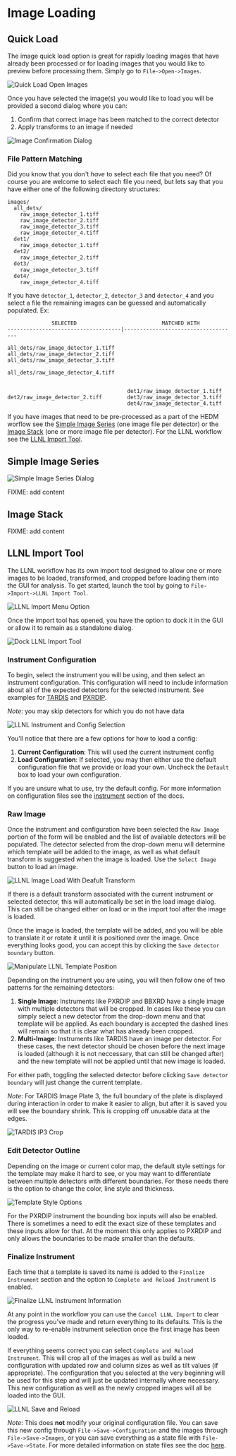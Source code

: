 # Image Loading

## Quick Load

The image quick load option is great for rapidly loading images that have already been processed or for loading images that you would like to preview before processing them. Simply go to `File->Open->Images`.

![Quick Load Open Images](img/open_images.png)

Once you have selected the image(s) you would like to load you will be provided a second dialog where you can:
1. Confirm that correct image has been matched to the correct detector
2. Apply transforms to an image if needed

![Image Confirmation Dialog](img/match_and_transpose.png)

### File Pattern Matching

Did you know that you don't *have* to select each file that you need? Of course you are welcome to select each file you need, but lets say that you have either one of the following directory structures:

```
images/
  all_dets/
    raw_image_detector_1.tiff
    raw_image_detector_2.tiff
    raw_image_detector_3.tiff
    raw_image_detector_4.tiff
  det1/
    raw_image_detector_1.tiff
  det2/
    raw_image_detector_2.tiff
  det3/
    raw_image_detector_3.tiff
  det4/
    raw_image_detector_4.tiff
```

If you have `detector_1`, `detector_2`, `detector_3` and `detector_4` and you select a file the remaining images can be guessed and automatically populated. Ex:

```
              SELECTED                           MATCHED WITH
------------------------------------|------------------------------------
                                      all_dets/raw_image_detector_1.tiff
all_dets/raw_image_detector_2.tiff    all_dets/raw_image_detector_3.tiff
                                      all_dets/raw_image_detector_4.tiff


                                      det1/raw_image_detector_1.tiff
det2/raw_image_detector_2.tiff        det3/raw_image_detector_3.tiff
                                      det4/raw_image_detector_4.tiff
```

If you have images that need to be pre-processed as a part of the HEDM worflow see the [Simple Image Series](#simple-image-series) (one image file per detector) or the [Image Stack](#image-stack) (one or more image file per detector). For the LLNL workflow see the [LLNL Import Tool](#llnl-import-tool).

## Simple Image Series

![Simple Image Series Dialog](img/simple_image_series_dialog.png)

FIXME: add content

## Image Stack

FIXME: add content

## LLNL Import Tool

The LLNL workflow has its own import tool designed to allow one or more images to be loaded, transformed, and cropped before loading them into the GUI for analysis. To get started, launch the tool by going to `File->Import->LLNL Import Tool`.

![LLNL Import Menu Option](img/menu_llnl_import.png)

Once the import tool has opened, you have the option to dock it in the GUI or allow it to remain as a standalone dialog.

![Dock LLNL Import Tool](img/dock_llnl_import.gif)

### Instrument Configuration

To begin, select the instrument you will be using, and then select an instrument configuration. This configuration will need to include information about all of the expected detectors for the selected instrument. See examples for [TARDIS](https://github.com/HEXRD/hexrd/blob/master/hexrd/resources/tardis_reference_config.yml) and [PXRDIP](https://github.com/HEXRD/hexrd/blob/master/hexrd/resources/pxrdip_reference_config.yml).

*Note*: you may skip detectors for which you do not have data

![LLNL Instrument and Config Selection](img/instrument_and_config.png)

You'll notice that there are a few options for how to load a config:

1. **Current Configuration**: This will used the current instrument config
2. **Load Configuration**: If selected, you may then either use the default configuration file that we provide or load your own. Uncheck the `Default` box to load your own configuration.

If you are unsure what to use, try the default config. For more information on configuration files see the [instrument](instrument.md) section of the docs.

### Raw Image

Once the instrument and configuration have been selected the `Raw Image` portion of the form will be enabled and the list of available detectors will be populated. The detector selected from the drop-down menu will determine which template will be added to the image, as well as what default transform is suggested when the image is loaded. Use the `Select Image` button to load an image.

![LLNL Image Load With Deafult Transform](img/select_image_llnl.png)

If there is a default transform associated with the current instrument or selected detector, this will automatically be set in the load image dialog. This can still be changed either on load or in the import tool after the image is loaded.

Once the image is loaded, the template will be added, and you will be able to translate it or rotate it until it is positioned over the image. Once everything looks good, you can accept this by clicking the `Save detector boundary` button.

![Manipulate LLNL Template Position](img/manipulate_template.gif)

Depending on the instrument you are using, you will then follow one of two patterns for the remaining detectors:

1. **Single Image**: Instruments like PXRDIP and BBXRD have a single image with multiple detectors that will be cropped. In cases like these you can simply select a new detector from the drop-down menu and that template will be applied. As each boundary is accepted the dashed lines will remain so that it is clear what has already been cropped.
2. **Multi-Image**: Instruments like TARDIS have an image per detector. For these cases, the next detector should be chosen before the next image is loaded (although it is not neccessary, that can still be changed after) and the new template will not be applied until that new image is loaded.

For either path, toggling the selected detector before clicking `Save detector boundary` will just change the current template.

*Note*: For TARDIS Image Plate 3, the full boundary of the plate is displayed during interaction in order to make it easier to align, but after it is saved you will see the boundary shrink. This is cropping off unusable data at the edges.

![TARDIS IP3 Crop](img/TARDIS_IP3.gif)

### Edit Detector Outline

Depending on the image or current color map, the default style settings for the template may make it hard to see, or you may want to differentiate between multiple detectors with different boundaries. For these needs there is the option to change the color, line style and thickness.

![Template Style Options](img/template_style.gif)

For the PXRDIP instrument the bounding box inputs will also be enabled. There is sometimes a need to edit the exact size of these templates and these inputs allow for that. At the moment this only applies to PXRDIP and only allows the boundaries to be made smaller than the defaults.

### Finalize Instrument

Each time that a template is saved its name is added to the `Finalize Instrument` section and the option to `Complete and Reload Instrument` is enabled.

![Finalize LLNL Instrument Information](img/finalize_llnl.png)

At any point in the workflow you can use the `Cancel LLNL Import` to clear the progress you've made and return everything to its defaults. This is the only way to re-enable instrument selection once the first image has been loaded.

If everything seems correct you can select `Complete and Reload Instrument`. This will crop all of the images as well as build a new configuration with updated row and column sizes as well as tilt values (if appropriate). The configuration that you selected at the very beginning will be used for this step and will just be updated internally where necessary. This new configuration as well as the newly cropped images will all be loaded into the GUI.

![LLNL Save and Reload](img/save_and_reload.gif)

*Note*: This does **not** modify your original configuration file. You can save this new config through `File->Save->Configuration` and the images through `File->Save->Images`, or you can save everything as a state file with `File->Save->State`. For more detailed information on state files see the doc [here](state.md).

